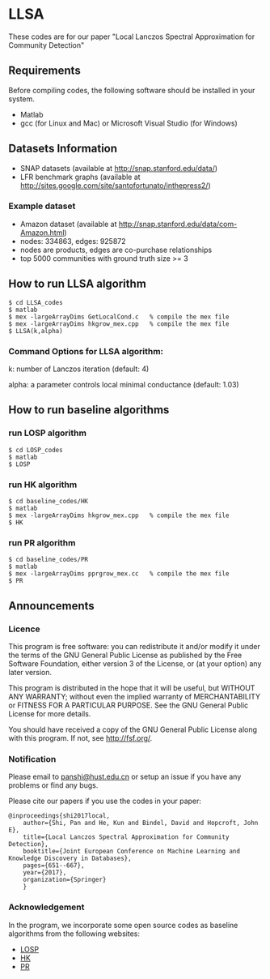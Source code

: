 # LLSA
These codes are for our paper "Local Lanczos Spectral Approximation for Community Detection"
## Requirements
Before compiling codes, the following software should be installed in your system.
- Matlab
- gcc (for Linux and Mac) or Microsoft Visual Studio (for Windows)
## Datasets Information
- SNAP datasets (available at http://snap.stanford.edu/data/)
- LFR benchmark graphs (available at http://sites.google.com/site/santofortunato/inthepress2/)
### Example dataset
- Amazon dataset (available at http://snap.stanford.edu/data/com-Amazon.html)
- nodes: 334863, edges: 925872 
- nodes are products, edges are co-purchase relationships
- top 5000 communities with ground truth size >= 3
## How to run LLSA algorithm
```
$ cd LLSA_codes 
$ matlab 
$ mex -largeArrayDims GetLocalCond.c   % compile the mex file 
$ mex -largeArrayDims hkgrow_mex.cpp   % compile the mex file 
$ LLSA(k,alpha) 
```
### Command Options for LLSA algorithm:

k: number of Lanczos iteration (default: 4)

alpha: a parameter controls local minimal conductance (default: 1.03)
## How to run baseline algorithms
### run LOSP algorithm
```
$ cd LOSP_codes 
$ matlab 
$ LOSP
```
### run HK algorithm
```
$ cd baseline_codes/HK
$ matlab 
$ mex -largeArrayDims hkgrow_mex.cpp   % compile the mex file 
$ HK
```
### run PR algorithm
```
$ cd baseline_codes/PR
$ matlab 
$ mex -largeArrayDims pprgrow_mex.cc   % compile the mex file 
$ PR
```
## Announcements
### Licence
This program is free software: you can redistribute it and/or modify it under the terms of the GNU General Public License as published by the Free Software Foundation, either version 3 of the License, or (at your option) any later version.

This program is distributed in the hope that it will be useful, but WITHOUT ANY WARRANTY; without even the implied warranty of MERCHANTABILITY or FITNESS FOR A PARTICULAR PURPOSE. See the GNU General Public License for more details.

You should have received a copy of the GNU General Public License along with this program. If not, see http://fsf.org/.
### Notification
Please email to panshi@hust.edu.cn or setup an issue if you have any problems or find any bugs.

Please cite our papers if you use the codes in your paper:
```
@inproceedings{shi2017local,
    author={Shi, Pan and He, Kun and Bindel, David and Hopcroft, John E},
    title={Local Lanczos Spectral Approximation for Community Detection},
    booktitle={Joint European Conference on Machine Learning and Knowledge Discovery in Databases},
    pages={651--667},
    year={2017},
    organization={Springer}
    } 
```
### Acknowledgement
In the program, we incorporate some open source codes as baseline algorithms from the following websites:
- [LOSP](https://github.com/KunHe2015/LOSP)
- [HK](https://github.com/kkloste/hkgrow)
- [PR](https://www.cs.purdue.edu/homes/dgleich/codes/neighborhoods/)
